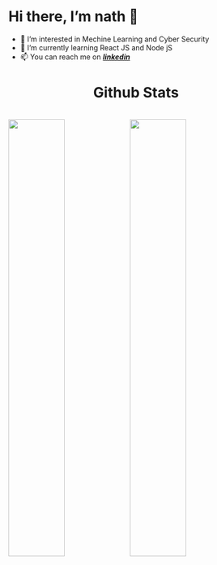 # Hi there, I’m nath 👋
- 👀 I’m interested in Mechine Learning and Cyber Security
- 🌱 I’m currently learning React JS and Node jS
- 📫 You can reach me on [**_linkedin_**](https://www.linkedin.com/in/anathapindika-surja-putra-18632b204/) 

<h1 align="Center">Github Stats</h1> <br>

<img align="left" width="47%" src="https://github-readme-stats.vercel.app/api?username=nath2006&show_icons=true&theme=tokyonight"/>
      
<img align="left" width="47%"  src="https://github-readme-stats.vercel.app/api/top-langs/?username=nath2006&layout=compact&theme=tokyonight"/>
 
 <!---


- 💞️ I’m looking to collaborate on ...
--->



<!---
nath2006/nath2006 is a ✨ special ✨ repository because its `README.md` (this file) appears on your GitHub profile.
You can click the Preview link to take a look at your changes.
--->
